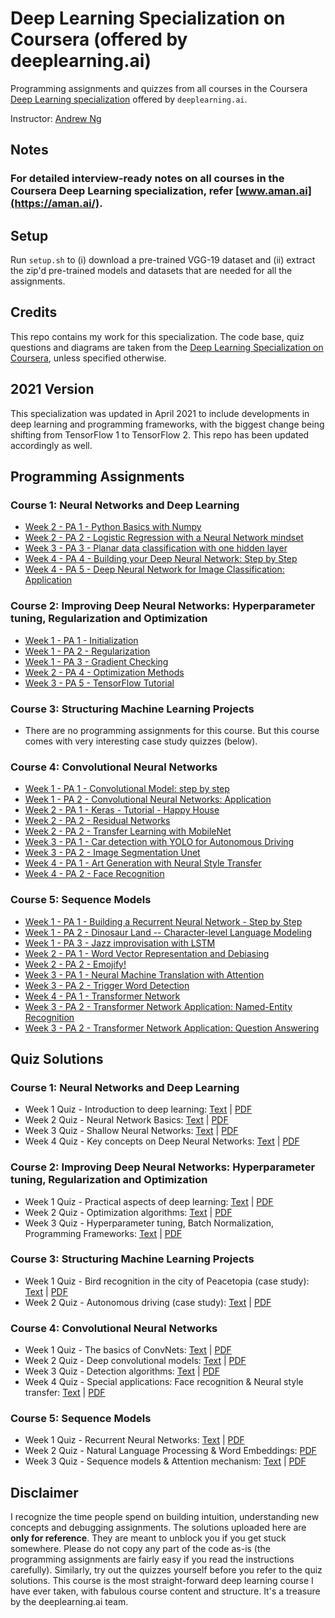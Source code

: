 # Deep Learning Specialization on Coursera (offered by deeplearning.ai)

Programming assignments and quizzes from all courses in the Coursera [Deep Learning specialization](https://www.coursera.org/specializations/deep-learning) offered by `deeplearning.ai`.

Instructor: [Andrew Ng](http://www.andrewng.org/)

## Notes

### For detailed interview-ready notes on all courses in the Coursera Deep Learning specialization, refer [www.aman.ai](https://aman.ai/).

## Setup

Run ```setup.sh``` to (i) download a pre-trained VGG-19 dataset and (ii) extract the zip'd pre-trained models and datasets that are needed for all the assignments.

## Credits

This repo contains my work for this specialization. The code base, quiz questions and diagrams are taken from the [Deep Learning Specialization on Coursera](https://www.coursera.org/specializations/deep-learning), unless specified otherwise.

## 2021 Version

This specialization was updated in April 2021 to include developments in deep learning and programming frameworks, with the biggest change being shifting from TensorFlow 1 to TensorFlow 2. This repo has been updated accordingly as well.

## Programming Assignments

### Course 1: Neural Networks and Deep Learning

  - [Week 2 - PA 1 - Python Basics with Numpy](https://nbviewer.jupyter.org/github/amanchadha/coursera-deep-learning-specialization/blob/master/C1%20-%20Neural%20Networks%20and%20Deep%20Learning/Week%202/Python%20Basics%20with%20Numpy/Python_Basics_With_Numpy_v3a.ipynb)
  - [Week 2 - PA 2 - Logistic Regression with a Neural Network mindset](https://nbviewer.jupyter.org/github/amanchadha/coursera-deep-learning-specialization/blob/master/C1%20-%20Neural%20Networks%20and%20Deep%20Learning/Week%202/Logistic%20Regression%20as%20a%20Neural%20Network/Logistic_Regression_with_a_Neural_Network_mindset_v6a.ipynb)
  - [Week 3 - PA 3 - Planar data classification with one hidden layer](https://nbviewer.jupyter.org/github/amanchadha/coursera-deep-learning-specialization/blob/master/C1%20-%20Neural%20Networks%20and%20Deep%20Learning/Week%203/Planar%20data%20classification%20with%20one%20hidden%20layer/Planar_data_classification_with_onehidden_layer_v6c.ipynb)
  - [Week 4 - PA 4 - Building your Deep Neural Network: Step by Step](https://nbviewer.jupyter.org/github/amanchadha/coursera-deep-learning-specialization/blob/master/C1%20-%20Neural%20Networks%20and%20Deep%20Learning/Week%204/Building%20your%20Deep%20Neural%20Network%20-%20Step%20by%20Step/Building_your_Deep_Neural_Network_Step_by_Step_v8a.ipynb)
  - [Week 4 - PA 5 - Deep Neural Network for Image Classification: Application](https://nbviewer.jupyter.org/github/amanchadha/coursera-deep-learning-specialization/blob/master/C1%20-%20Neural%20Networks%20and%20Deep%20Learning/Week%204/Deep%20Neural%20Network%20Application_%20Image%20Classification/Deep%20Neural%20Network%20-%20Application%20v8.ipynb)

### Course 2: Improving Deep Neural Networks: Hyperparameter tuning, Regularization and Optimization

  - [Week 1 - PA 1 - Initialization](https://nbviewer.jupyter.org/github/amanchadha/coursera-deep-learning-specialization/blob/master/C2%20-%20Improving%20Deep%20Neural%20Networks%20Hyperparameter%20tuning%2C%20Regularization%20and%20Optimization/Week%201/Initialization/Initialization.ipynb)
  - [Week 1 - PA 2 - Regularization](https://nbviewer.jupyter.org/github/amanchadha/coursera-deep-learning-specialization/blob/master/C2%20-%20Improving%20Deep%20Neural%20Networks%20Hyperparameter%20tuning%2C%20Regularization%20and%20Optimization/Week%201/Regularization/Regularization_v2a.ipynb)
  - [Week 1 - PA 3 - Gradient Checking](https://nbviewer.jupyter.org/github/amanchadha/coursera-deep-learning-specialization/blob/master/C2%20-%20Improving%20Deep%20Neural%20Networks%20Hyperparameter%20tuning%2C%20Regularization%20and%20Optimization/Week%201/Gradient%20Checking/Gradient%20Checking%20v1.ipynb)
  - [Week 2 - PA 4 - Optimization Methods](https://nbviewer.jupyter.org/github/amanchadha/coursera-deep-learning-specialization/blob/master/C2%20-%20Improving%20Deep%20Neural%20Networks%20Hyperparameter%20tuning%2C%20Regularization%20and%20Optimization/Week%202/Optimization_methods_v1b.ipynb)
  - [Week 3 - PA 5 - TensorFlow Tutorial](https://nbviewer.jupyter.org/github/amanchadha/coursera-deep-learning-specialization/blob/master/C2%20-%20Improving%20Deep%20Neural%20Networks%20Hyperparameter%20tuning%2C%20Regularization%20and%20Optimization/Week%203/Tensorflow_introduction.ipynb)

### Course 3: Structuring Machine Learning Projects

  - There are no programming assignments for this course. But this course comes with very interesting case study quizzes (below).
  
### Course 4: Convolutional Neural Networks

  - [Week 1 - PA 1 - Convolutional Model: step by step](https://nbviewer.jupyter.org/github/amanchadha/coursera-deep-learning-specialization/blob/master/C4%20-%20Convolutional%20Neural%20Networks/Week%201/Convolution_model_Step_by_Step_v1.ipynb)
  - [Week 1 - PA 2 - Convolutional Neural Networks: Application](https://nbviewer.jupyter.org/github/amanchadha/coursera-deep-learning-specialization/blob/master/C4%20-%20Convolutional%20Neural%20Networks/Week%201/Convolution_model_Application.ipynb)
  - [Week 2 - PA 1 - Keras - Tutorial - Happy House](https://nbviewer.jupyter.org/github/amanchadha/coursera-deep-learning-specialization/blob/master/C4%20-%20Convolutional%20Neural%20Networks/Week%202/KerasTutorial/Keras%20-%20Tutorial%20-%20Happy%20House%20v2.ipynb)
  - [Week 2 - PA 2 - Residual Networks](https://nbviewer.jupyter.org/github/amanchadha/coursera-deep-learning-specialization/blob/master/C4%20-%20Convolutional%20Neural%20Networks/Week%202/ResNets/Residual_Networks.ipynb)
  - [Week 2 - PA 2 - Transfer Learning with MobileNet](https://nbviewer.jupyter.org/github/amanchadha/coursera-deep-learning-specialization/blob/master/C4%20-%20Convolutional%20Neural%20Networks/Week%202/Transfer%20Learning%20with%20MobileNet/Transfer_learning_with_MobileNet_v1.ipynb)
  - [Week 3 - PA 1 - Car detection with YOLO for Autonomous Driving](https://nbviewer.jupyter.org/github/amanchadha/coursera-deep-learning-specialization/blob/master/C4%20-%20Convolutional%20Neural%20Networks/Week%203/Car%20detection%20for%20Autonomous%20Driving/Autonomous_driving_application_Car_detection.ipynb)
  - [Week 3 - PA 2 - Image Segmentation Unet](https://nbviewer.jupyter.org/github/amanchadha/coursera-deep-learning-specialization/blob/master/C4%20-%20Convolutional%20Neural%20Networks/Week%203/Image%20Segmentation%20Unet/Image_segmentation_Unet_v2.ipynb)
  - [Week 4 - PA 1 - Art Generation with Neural Style Transfer](https://nbviewer.jupyter.org/github/amanchadha/coursera-deep-learning-specialization/blob/master/C4%20-%20Convolutional%20Neural%20Networks/Week%204/Neural%20Style%20Transfer/Art_Generation_with_Neural_Style_Transfer.ipynb)    
  - [Week 4 - PA 2 - Face Recognition](https://nbviewer.jupyter.org/github/amanchadha/coursera-deep-learning-specialization/blob/master/C4%20-%20Convolutional%20Neural%20Networks/Week%204/Face%20Recognition/Face_Recognition.ipynb)
  
### Course 5: Sequence Models

  - [Week 1 - PA 1 - Building a Recurrent Neural Network - Step by Step](https://nbviewer.jupyter.org/github/amanchadha/coursera-deep-learning-specialization/blob/master/C5%20-%20Sequence%20Models/Week%201/Building%20a%20Recurrent%20Neural%20Network%20-%20Step%20by%20Step/Building_a_Recurrent_Neural_Network_Step_by_Step.ipynb)
  - [Week 1 - PA 2 - Dinosaur Land -- Character-level Language Modeling](https://nbviewer.jupyter.org/github/amanchadha/coursera-deep-learning-specialization/blob/master/C5%20-%20Sequence%20Models/Week%201/Dinosaur%20Island%20--%20Character-level%20language%20model/Dinosaurus_Island_Character_level_language_model.ipynb)
  - [Week 1 - PA 3 - Jazz improvisation with LSTM](https://nbviewer.jupyter.org/github/amanchadha/coursera-deep-learning-specialization/blob/master/C5%20-%20Sequence%20Models/Week%201/Jazz%20improvisation%20with%20LSTM/Improvise_a_Jazz_Solo_with_an_LSTM_Network_v4_Solution.ipynb)  
  - [Week 2 - PA 1 - Word Vector Representation and Debiasing](https://nbviewer.jupyter.org/github/amanchadha/coursera-deep-learning-specialization/blob/master/C5%20-%20Sequence%20Models/Week%202/Word%20Vector%20Representation/Operations_on_word_vectors_v2a.ipynb)  
  - [Week 2 - PA 2 - Emojify!](https://nbviewer.jupyter.org/github/amanchadha/coursera-deep-learning-specialization/blob/master/C5%20-%20Sequence%20Models/Week%202/Emojify/Emoji_v3a.ipynb)  
  - [Week 3 - PA 1 - Neural Machine Translation with Attention](https://nbviewer.jupyter.org/github/amanchadha/coursera-deep-learning-specialization/blob/master/C5%20-%20Sequence%20Models/Week%203/Machine%20Translation/Neural_machine_translation_with_attention_v4a.ipynb)  
  - [Week 3 - PA 2 - Trigger Word Detection](https://nbviewer.jupyter.org/github/amanchadha/coursera-deep-learning-specialization/blob/master/C5%20-%20Sequence%20Models/Week%203/Trigger%20word%20detection/Trigger_word_detection_v2a.ipynb)
  - [Week 4 - PA 1 - Transformer Network](https://nbviewer.jupyter.org/github/amanchadha/coursera-deep-learning-specialization/blob/master/C5%20-%20Sequence%20Models/Week%204/Transformer%20Subclass/C5_W4_A1_Transformer_Subclass_v1.ipynb)  
  - [Week 3 - PA 2 - Transformer Network Application: Named-Entity Recognition](https://nbviewer.jupyter.org/github/amanchadha/coursera-deep-learning-specialization/blob/master/C5%20-%20Sequence%20Models/Week%203/Named%20Entity%20Recognition/Transformer_application_Named_Entity_Recognition.ipynb)   
  - [Week 3 - PA 2 - Transformer Network Application: Question Answering](https://nbviewer.jupyter.org/github/amanchadha/coursera-deep-learning-specialization/blob/master/C5%20-%20Sequence%20Models/Week%203/Question%20Answering/QA_transformer.ipynb) 
  
## Quiz Solutions

### Course 1: Neural Networks and Deep Learning

  - Week 1 Quiz - Introduction to deep learning: [Text](https://nbviewer.jupyter.org/github/amanchadha/coursera-deep-learning-specialization/blob/master/C1%20-%20Neural%20Networks%20and%20Deep%20Learning/Week%201/Week%201%20Quiz%20-%20Introduction%20to%20deep%20learning.md) | [PDF](https://nbviewer.jupyter.org/github/amanchadha/coursera-deep-learning-specialization/blob/master/C1%20-%20Neural%20Networks%20and%20Deep%20Learning/Week%201/Week%201%20Quiz%20-%20Introduction%20to%20deep%20learning.pdf)
  - Week 2 Quiz - Neural Network Basics: [Text](https://nbviewer.jupyter.org/github/amanchadha/coursera-deep-learning-specialization/blob/master/C1%20-%20Neural%20Networks%20and%20Deep%20Learning/Week%202/Week%202%20Quiz%20-%20Neural%20Network%20Basics.md) | [PDF](https://nbviewer.jupyter.org/github/amanchadha/coursera-deep-learning-specialization/blob/master/C1%20-%20Neural%20Networks%20and%20Deep%20Learning/Week%202/Week%202%20Quiz%20-%20Neural%20Network%20Basics.pdf)
  - Week 3 Quiz - Shallow Neural Networks: [Text](https://nbviewer.jupyter.org/github/amanchadha/coursera-deep-learning-specialization/blob/master/C1%20-%20Neural%20Networks%20and%20Deep%20Learning/Week%203/Week%203%20Quiz%20-%20Shallow%20Neural%20Networks.md) | [PDF](https://nbviewer.jupyter.org/github/amanchadha/coursera-deep-learning-specialization/blob/master/C1%20-%20Neural%20Networks%20and%20Deep%20Learning/Week%203/Week%203%20Quiz%20-%20Shallow%20Neural%20Networks.pdf)
  - Week 4 Quiz - Key concepts on Deep Neural Networks: [Text](https://nbviewer.jupyter.org/github/amanchadha/coursera-deep-learning-specialization/blob/master/C1%20-%20Neural%20Networks%20and%20Deep%20Learning/Week%204/Week%204%20Quiz%20-%20Key%20concepts%20on%20Deep%20Neural%20Networks.md) | [PDF](https://nbviewer.jupyter.org/github/amanchadha/coursera-deep-learning-specialization/blob/master/C1%20-%20Neural%20Networks%20and%20Deep%20Learning/Week%204/Week%204%20Quiz%20-%20Key%20concepts%20on%20Deep%20Neural%20Networks.pdf)

### Course 2: Improving Deep Neural Networks: Hyperparameter tuning, Regularization and Optimization

  - Week 1 Quiz - Practical aspects of deep learning: [Text](https://nbviewer.jupyter.org/github/amanchadha/coursera-deep-learning-specialization/blob/master/C2%20-%20Improving%20Deep%20Neural%20Networks%20Hyperparameter%20tuning%2C%20Regularization%20and%20Optimization/Week%201/Week%201%20Quiz%20-%20Practical%20aspects%20of%20deep%20learning.md) | [PDF](https://nbviewer.jupyter.org/github/amanchadha/coursera-deep-learning-specialization/blob/master/C2%20-%20Improving%20Deep%20Neural%20Networks%20Hyperparameter%20tuning%2C%20Regularization%20and%20Optimization/Week%201/Week%201%20Quiz%20-%20Practical%20aspects%20of%20deep%20learning.pdf)
  - Week 2 Quiz - Optimization algorithms: [Text](https://nbviewer.jupyter.org/github/amanchadha/coursera-deep-learning-specialization/blob/master/C2%20-%20Improving%20Deep%20Neural%20Networks%20Hyperparameter%20tuning%2C%20Regularization%20and%20Optimization/Week%202/Week%202%20Quiz%20-%20Optimization%20algorithms.md) | [PDF](https://nbviewer.jupyter.org/github/amanchadha/coursera-deep-learning-specialization/blob/master/C2%20-%20Improving%20Deep%20Neural%20Networks%20Hyperparameter%20tuning%2C%20Regularization%20and%20Optimization/Week%202/Week%202%20Quiz%20-%20Optimization%20algorithms.pdf)
  - Week 3 Quiz - Hyperparameter tuning, Batch Normalization, Programming Frameworks: [Text](https://nbviewer.jupyter.org/github/amanchadha/coursera-deep-learning-specialization/blob/master/C2%20-%20Improving%20Deep%20Neural%20Networks%20Hyperparameter%20tuning%2C%20Regularization%20and%20Optimization/Week%203/Week%203%20Quiz%20-%20Hyperparameter%20tuning%2C%20Batch%20Normalization%2C%20Programming%20Frameworks.md) | [PDF](https://nbviewer.jupyter.org/github/amanchadha/coursera-deep-learning-specialization/blob/master/C2%20-%20Improving%20Deep%20Neural%20Networks%20Hyperparameter%20tuning%2C%20Regularization%20and%20Optimization/Week%203/Week%203%20Quiz%20-%20Hyperparameter%20tuning%2C%20Batch%20Normalization%2C%20Programming%20Frameworks.pdf)
  
### Course 3: Structuring Machine Learning Projects

  - Week 1 Quiz - Bird recognition in the city of Peacetopia (case study): [Text](https://nbviewer.jupyter.org/github/amanchadha/coursera-deep-learning-specialization/blob/master/C3%20-%20Structuring%20Machine%20Learning%20Projects/Week%201%20Quiz%20-%20Bird%20recognition%20in%20the%20city%20of%20Peacetopia%20(case%20study).md) | [PDF](https://nbviewer.jupyter.org/github/amanchadha/coursera-deep-learning-specialization/blob/master/C3%20-%20Structuring%20Machine%20Learning%20Projects/Week%201%20Quiz%20-%20Bird%20recognition%20in%20the%20city%20of%20Peacetopia%20(case%20study).pdf)
  - Week 2 Quiz - Autonomous driving (case study): [Text](https://nbviewer.jupyter.org/github/amanchadha/coursera-deep-learning-specialization/blob/master/C3%20-%20Structuring%20Machine%20Learning%20Projects/Week%202%20Quiz%20-%20Autonomous%20driving%20(case%20study).md) | [PDF](https://nbviewer.jupyter.org/github/amanchadha/coursera-deep-learning-specialization/blob/master/C3%20-%20Structuring%20Machine%20Learning%20Projects/Week%202%20Quiz%20-%20Autonomous%20driving%20(case%20study).pdf)

### Course 4: Convolutional Neural Networks

  - Week 1 Quiz - The basics of ConvNets: [Text](https://nbviewer.jupyter.org/github/amanchadha/coursera-deep-learning-specialization/blob/master/C4%20-%20Convolutional%20Neural%20Networks/Week%201/Week%201%20Quiz%20-%20The%20basics%20of%20ConvNets.md) | [PDF](https://nbviewer.jupyter.org/github/amanchadha/coursera-deep-learning-specialization/blob/master/C4%20-%20Convolutional%20Neural%20Networks/Week%201/Week%201%20Quiz%20-%20The%20basics%20of%20ConvNets.pdf)
  - Week 2 Quiz - Deep convolutional models: [Text](https://nbviewer.jupyter.org/github/amanchadha/coursera-deep-learning-specialization/blob/master/C4%20-%20Convolutional%20Neural%20Networks/Week%202/Week%202%20Quiz%20-%20Deep%20convolutional%20models.md) | [PDF](https://nbviewer.jupyter.org/github/amanchadha/coursera-deep-learning-specialization/blob/master/C4%20-%20Convolutional%20Neural%20Networks/Week%202/Week%202%20Quiz%20-%20Deep%20convolutional%20models.pdf)
  - Week 3 Quiz - Detection algorithms: [Text](https://nbviewer.jupyter.org/github/amanchadha/coursera-deep-learning-specialization/blob/master/C4%20-%20Convolutional%20Neural%20Networks/Week%203/Week%203%20Quiz%20-%20Detection%20algorithms.md) | [PDF](https://nbviewer.jupyter.org/github/amanchadha/coursera-deep-learning-specialization/blob/master/C4%20-%20Convolutional%20Neural%20Networks/Week%203/Week%203%20Quiz%20-%20Detection%20algorithms.pdf)
  - Week 4 Quiz - Special applications: Face recognition & Neural style transfer: [Text](https://nbviewer.jupyter.org/github/amanchadha/coursera-deep-learning-specialization/blob/master/C4%20-%20Convolutional%20Neural%20Networks/Week%204/Week%204%20Quiz%20-%20Special%20applications%20Face%20Recognition%20and%20Neural%20Style%20Transfer.md) | [PDF](https://nbviewer.jupyter.org/github/amanchadha/coursera-deep-learning-specialization/blob/master/C4%20-%20Convolutional%20Neural%20Networks/Week%204/Week%204%20Quiz%20-%20Special%20applications%20Face%20Recognition%20and%20Neural%20Style%20Transfer.pdf)

### Course 5: Sequence Models

  - Week 1 Quiz - Recurrent Neural Networks: [Text](https://nbviewer.jupyter.org/github/amanchadha/coursera-deep-learning-specialization/blob/master/C5%20-%20Sequence%20Models/Week%201/Week%201%20Quiz%20-%20Recurrent%20Neural%20Networks.md) | [PDF](https://nbviewer.jupyter.org/github/amanchadha/coursera-deep-learning-specialization/blob/master/C5%20-%20Sequence%20Models/Week%201/Week%201%20Quiz%20-%20Recurrent%20Neural%20Networks.pdf)
  - Week 2 Quiz - Natural Language Processing & Word Embeddings: [PDF](https://nbviewer.jupyter.org/github/amanchadha/coursera-deep-learning-specialization/blob/master/C5%20-%20Sequence%20Models/Week%202/Week%202%20Quiz%20-%20Natural%20Language%20Processing%20%26%20Word%20Embeddings.pdf)
  - Week 3 Quiz - Sequence models & Attention mechanism: [Text](https://nbviewer.jupyter.org/github/amanchadha/coursera-deep-learning-specialization/blob/master/C5%20-%20Sequence%20Models/Week%203/Week%203%20Quiz%20-%20Sequence%20models%20%26%20Attention%20mechanisms.md) | [PDF](https://nbviewer.jupyter.org/github/amanchadha/coursera-deep-learning-specialization/blob/master/C5%20-%20Sequence%20Models/Week%203/Week%203%20Quiz%20-%20Sequence%20models%20%26%20Attention%20mechanisms.pdf)

## Disclaimer

I recognize the time people spend on building intuition, understanding new concepts and debugging assignments. The solutions uploaded here are **only for reference**. They are meant to unblock you if you get stuck somewhere. Please do not copy any part of the code as-is (the programming assignments are fairly easy if you read the instructions carefully). Similarly, try out the quizzes yourself before you refer to the quiz solutions. This course is the most straight-forward deep learning course I have ever taken, with fabulous course content and structure. It's a treasure by the deeplearning.ai team.
